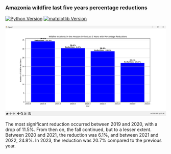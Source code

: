 ### Amazonia wildfire last five years percentage reductions

[![Python Version](https://img.shields.io/badge/Python-3.7%2B-blue.svg)](https://www.python.org/downloads/)
[![matplotlib Version](https://img.shields.io/badge/matplotlib-3.4.3-blue.svg)](https://matplotlib.org/stable/users/installing.html)

<img src="https://raw.githubusercontent.com/Luann8/Amazonia-wildfire-last-five-years-percentage-reductions/main/Captura%20de%20tela%202023-12-07%20152615.png?token=GHSAT0AAAAAACLBRRNSTKXP2OYD4D6IIXRIZLSB2OA">

The most significant reduction occurred between 2019 and 2020, with a drop of 11.5%. From then on, the fall continued, but to a lesser extent. Between 2020 and 2021, the reduction was 6.1%, and between 2021 and 2022, 24.8%. In 2023, the reduction was 20.7% compared to the previous year.
